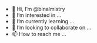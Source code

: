 - 👋 Hi, I’m @binalmistry
- 👀 I’m interested in ...
- 🌱 I’m currently learning ...
- 💞️ I’m looking to collaborate on ...
- 📫 How to reach me ...

<!---
binalmistry/binalmistry is a ✨ special ✨ repository because its `README.md` (this file) appears on your GitHub profile.
You can click the Preview link to take a look at your changes.
--->
